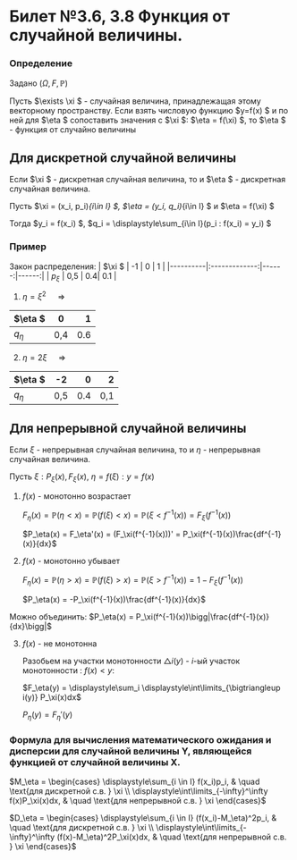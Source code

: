 # Билет №3.6, 3.8 Функция от случайной величины.

### Определение

Задано $(\Omega, F, \mathbb P)$

Пусть  $\exists  \xi $ - случайная величина, принадлежащая этому векторному пространству. Если взять числовую функцию  $y=f(x) $ и по ней для  $\eta $ сопоставить значения с  $\xi $:  $\eta = f(\xi) $, то  $\eta $ - функция от случайно величины

## Для дискретной случайной величины

Если  $\xi $ - дискретная случайная величина, то и  $\eta $ - дискретная случайная величина.

Пусть  $\xi = (x_i, p_i)_{i\in I} $,  $\eta = (y_i, q_i)_{i\in I} $ и  $\eta = f(\xi) $

Тогда  $y_i = f(x_i) $,  $q_i = \displaystyle\sum_{i\in I}(p_i : f(x_i) = y_i) $

### Пример

Закон распределения: 
| $\xi  $  |      -1       |   0   |   1   |
|----------|:-------------:|------:|------:|
|  $p_\xi$ |  0,5 | 0.4| 0.1 |

1. $\eta = \xi^2 \quad$ => 

| $\eta  $  |      0       |   1   |
|-----------|:------------:|------:|
|  $q_\eta$ |  0,4 | 0.6|

2. $\eta = 2\xi \quad$ =>

| $\eta  $  |      -2      |   0   |   2   |     
|----------|:-------------:|------:|------:|
|  $q_\eta$ |  0,5 | 0.4|  0,1|

## Для непрерывной случайной величины

Если $\xi$ - непрерывная случайная величина, то и $\eta$ - непрерывная случайная величина.

Пусть $\xi : P_\xi(x), F_\xi(x)$, $\eta = f(\xi) : y = f(x)$

1. $f(x)$ - монотонно возрастает
    
    $F_\eta(x) = \mathbb P(\eta < x) = \mathbb P(f(\xi) < x) = \mathbb P(\xi < f^{-1}(x)) = F_\xi(f^{-1}(x))$
    
    $P_\eta(x) = F_\eta'(x) = (F_\xi(f^{-1}(x)))' = P_\xi(f^{-1}(x))\frac{df^{-1}(x)}{dx}$

2. $f(x)$ - монотонно убывает
    
    $F_\eta(x) = \mathbb P(\eta > x) = \mathbb P(f(\xi) > x) = \mathbb P(\xi > f^{-1}(x)) = 1 - F_\xi(f^{-1}(x))$
    
    $P_\eta(x) = -P_\xi(f^{-1}(x))\frac{df^{-1}(x)}{dx}$
    
Можно объединить: $P_\eta(x) = P_\xi(f^{-1}(x))\bigg|\frac{df^{-1}(x)}{dx}\bigg|$

3. $f(x)$ - не монотонна
    
    Разобьем на участки монотонности $\bigtriangleup i(y)$ - $i$-ый участок монотонности : $f(x) < y$:
    
    $F_\eta(y) = \displaystyle\sum_i \displaystyle\int\limits_{\bigtriangleup i(y)} P_\xi(x)dx$
    
    $P_\eta(y) = F_\eta'(y)$

### Формула для вычисления математического ожидания и дисперсии для случайной величины Y, являющейся функцией от случайной величины X.

$M_\eta = \begin{cases} \displaystyle\sum_{i \in I} f(x_i)p_i, & \quad \text{для дискретной с.в. } \xi \\ \displaystyle\int\limits_{-\infty}^\infty f(x)P_\xi(x)dx, & \quad \text{для непрерывной с.в. } \xi \end{cases}$

$D_\eta = \begin{cases} \displaystyle\sum_{i \in I} (f(x_i)-M_\eta)^2p_i, & \quad \text{для дискретной с.в. } \xi \\ \displaystyle\int\limits_{-\infty}^\infty (f(x)-M_\eta)^2P_\xi(x)dx, & \quad \text{для непрерывной с.в. } \xi \end{cases}$








